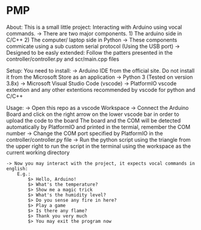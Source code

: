 # PMP

About:
    This is a small little project: Interacting with Arduino using vocal commands.
    -> There are two major components. 
        1) The arduino side in C/C++
        2) The computer/ laptop side in Python
    -> These components commicate using a sub custom serial protocol (Using the USB port)
    -> Designed to be easly extended: Follow the patters presented in the controller/controller.py and scr/main.cpp files

Setup:
    You need to install:
    -> Arduino IDE from the official site. Do not install it from the Microsoft Store as an application
    -> Python 3 (Tested on version 3.8x)
    -> Microsoft Visual Studio Code (vscode)
    -> PlatformIO vscode extention and any other extentions recommended by vscode for python and C/C++

Usage:
    -> Open this repo as a vscode Workspace
    -> Connect the Arduino Board and click on the right arrow on the lower vscode bar in order to upload the code to the board
        The board and the COM will be detected automatically by PlatformIO and printed in the termial, remember the COM number
    -> Change the COM port specified by PlatformIO in the controller/controller.py file
    -> Run the python script using the triangle from the upper right to run the script in the terminal using the workspace as the
        current working directory

    -> Now you may interact with the project, it expects vocal commands in english:
        E.g.:
            $> Hello, Arduino!
            $> What's the temperature?
            $> Show me a magic trick
            $> What's the humidity level?
            $> Do you sense any fire in here?
            $> Play a game
            $> Is there any flame?
            $> Thank you very much
            $> You may exit the program now
